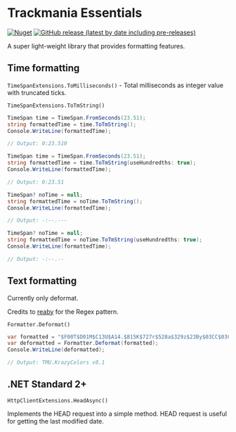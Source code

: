 # Trackmania Essentials

[![Nuget](https://img.shields.io/nuget/v/TmEssentials?style=for-the-badge)](https://www.nuget.org/packages/TmEssentials/)
[![GitHub release (latest by date including pre-releases)](https://img.shields.io/github/v/release/BigBang1112/tm-essentials?include_prereleases&style=for-the-badge)](https://github.com/BigBang1112/tm-essentials/releases)

A super light-weight library that provides formatting features.

## Time formatting

`TimeSpanExtensions.ToMilliseconds()` - Total milliseconds as integer value with truncated ticks.

`TimeSpanExtensions.ToTmString()`

```cs
TimeSpan time = TimeSpan.FromSeconds(23.51);
string formattedTime = time.ToTmString();
Console.WriteLine(formattedTime);

// Output: 0:23.510
```

```cs
TimeSpan time = TimeSpan.FromSeconds(23.51);
string formattedTime = time.ToTmString(useHundredths: true);
Console.WriteLine(formattedTime);

// Output: 0:23.51
```

```cs
TimeSpan? noTime = null;
string formattedTime = noTime.ToTmString();
Console.WriteLine(formattedTime);

// Output: -:--.---
```

```cs
TimeSpan? noTime = null;
string formattedTime = noTime.ToTmString(useHundredths: true);
Console.WriteLine(formattedTime);

// Output: -:--.--
```

## Text formatting

Currently only deformat.

Credits to [reaby](https://github.com/reaby) for the Regex pattern.

`Formatter.Deformat()`

```cs
var formatted = "$F00T$D01M$C13U$A14.$815K$727r$528a$329z$23By$03CC$03Co$04Bl$059o$068r$077s$085 $094v$0A30$0B1.$0C01";
var deformatted = Formatter.Deformat(formatted);
Console.WriteLine(deformatted);

// Output: TMU.KrazyColors v0.1
```

## .NET Standard 2+

`HttpClientExtensions.HeadAsync()`

Implements the HEAD request into a simple method. HEAD request is useful for getting the last modified date.